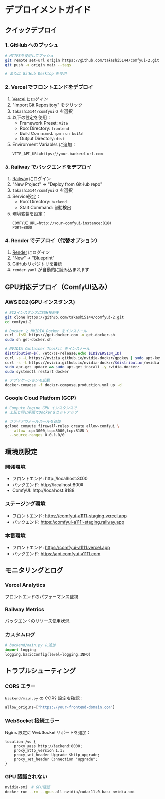# デプロイメントガイド

## クイックデプロイ

### 1. GitHub へのプッシュ

```bash
# HTTPSを使用してプッシュ
git remote set-url origin https://github.com/takashi5144/comfyui-2.git
git push -u origin main --tags

# または GitHub Desktop を使用
```

### 2. Vercel でフロントエンドをデプロイ

1. [Vercel](https://vercel.com) にログイン
2. "Import Git Repository" をクリック
3. `takashi5144/comfyui-2` を選択
4. 以下の設定を使用：
   - Framework Preset: `Vite`
   - Root Directory: `frontend`
   - Build Command: `npm run build`
   - Output Directory: `dist`
5. Environment Variables に追加：
   ```
   VITE_API_URL=https://your-backend-url.com
   ```

### 3. Railway でバックエンドをデプロイ

1. [Railway](https://railway.app) にログイン
2. "New Project" → "Deploy from GitHub repo"
3. `takashi5144/comfyui-2` を選択
4. Service設定：
   - Root Directory: `backend`
   - Start Command: 自動検出
5. 環境変数を設定：
   ```
   COMFYUI_URL=http://your-comfyui-instance:8188
   PORT=8000
   ```

### 4. Render でデプロイ（代替オプション）

1. [Render](https://render.com) にログイン
2. "New" → "Blueprint"
3. GitHub リポジトリを接続
4. `render.yaml` が自動的に読み込まれます

## GPU対応デプロイ（ComfyUI込み）

### AWS EC2 (GPU インスタンス)

```bash
# EC2インスタンスにSSH接続後
git clone https://github.com/takashi5144/comfyui-2.git
cd comfyui-2

# Docker と NVIDIA Docker をインストール
curl -fsSL https://get.docker.com -o get-docker.sh
sudo sh get-docker.sh

# NVIDIA Container Toolkit をインストール
distribution=$(. /etc/os-release;echo $ID$VERSION_ID)
curl -s -L https://nvidia.github.io/nvidia-docker/gpgkey | sudo apt-key add -
curl -s -L https://nvidia.github.io/nvidia-docker/$distribution/nvidia-docker.list | sudo tee /etc/apt/sources.list.d/nvidia-docker.list
sudo apt-get update && sudo apt-get install -y nvidia-docker2
sudo systemctl restart docker

# アプリケーションを起動
docker-compose -f docker-compose.production.yml up -d
```

### Google Cloud Platform (GCP)

```bash
# Compute Engine GPU インスタンスで
# 上記と同じ手順でDockerをセットアップ

# ファイアウォールルールを追加
gcloud compute firewall-rules create allow-comfyui \
  --allow tcp:3000,tcp:8000,tcp:8188 \
  --source-ranges 0.0.0.0/0
```

## 環境別設定

### 開発環境
- フロントエンド: http://localhost:3000
- バックエンド: http://localhost:8000
- ComfyUI: http://localhost:8188

### ステージング環境
- フロントエンド: https://comfyui-a1111-staging.vercel.app
- バックエンド: https://comfyui-a1111-staging.railway.app

### 本番環境
- フロントエンド: https://comfyui-a1111.vercel.app
- バックエンド: https://api.comfyui-a1111.com

## モニタリングとログ

### Vercel Analytics
フロントエンドのパフォーマンス監視

### Railway Metrics
バックエンドのリソース使用状況

### カスタムログ
```python
# backend/main.py に追加
import logging
logging.basicConfig(level=logging.INFO)
```

## トラブルシューティング

### CORS エラー
`backend/main.py` の CORS 設定を確認：
```python
allow_origins=["https://your-frontend-domain.com"]
```

### WebSocket 接続エラー
Nginx 設定に WebSocket サポートを追加：
```nginx
location /ws {
    proxy_pass http://backend:8000;
    proxy_http_version 1.1;
    proxy_set_header Upgrade $http_upgrade;
    proxy_set_header Connection "upgrade";
}
```

### GPU 認識されない
```bash
nvidia-smi  # GPU確認
docker run --rm --gpus all nvidia/cuda:11.0-base nvidia-smi
```